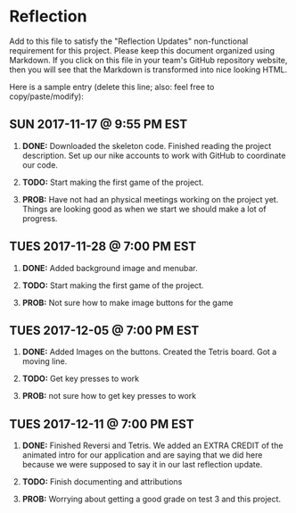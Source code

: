 # Reflection

Add to this file to satisfy the "Reflection Updates" non-functional requirement
for this project. Please keep this document organized using Markdown. If you
click on this file in your team's GitHub repository website, then you will see
that the Markdown is transformed into nice looking HTML. 

Here is a sample entry (delete this line; also: feel free to copy/paste/modify):

## SUN 2017-11-17 @ 9:55 PM EST

1. **DONE:** Downloaded the skeleton code.
   	     Finished reading the project description.
	     Set up our nike accounts to work with GitHub to coordinate our code.

2. **TODO:** Start making the first game of the project.

3. **PROB:** Have not had an physical meetings working on the project yet. Things are looking good as
   	     when we start we should make a lot of progress.

## TUES 2017-11-28 @ 7:00 PM EST

1. **DONE:** Added background image and menubar.

2. **TODO:** Start making the first game of the project.

3. **PROB:** Not sure how to make image buttons for the game

## TUES 2017-12-05 @ 7:00 PM EST

1. **DONE:** Added Images on the buttons. Created the Tetris board. Got a moving line.

2. **TODO:** Get key presses to work

3. **PROB:** not sure how to get key presses to work

## TUES 2017-12-11 @ 7:00 PM EST

1. **DONE:** Finished Reversi and Tetris. We added an EXTRA CREDIT of the animated intro for our application 
   	     and are saying that we did here because we were supposed to say it in our last reflection update.

2. **TODO:** Finish documenting and attributions

3. **PROB:** Worrying about getting a good grade on test 3 and this project.

